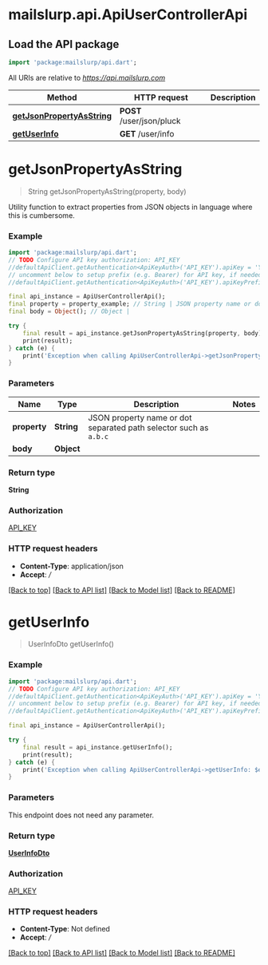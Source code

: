 # mailslurp.api.ApiUserControllerApi

## Load the API package
```dart
import 'package:mailslurp/api.dart';
```

All URIs are relative to *https://api.mailslurp.com*

Method | HTTP request | Description
------------- | ------------- | -------------
[**getJsonPropertyAsString**](ApiUserControllerApi#getjsonpropertyasstring) | **POST** /user/json/pluck | 
[**getUserInfo**](ApiUserControllerApi#getuserinfo) | **GET** /user/info | 


# **getJsonPropertyAsString**
> String getJsonPropertyAsString(property, body)



Utility function to extract properties from JSON objects in language where this is cumbersome.

### Example 
```dart
import 'package:mailslurp/api.dart';
// TODO Configure API key authorization: API_KEY
//defaultApiClient.getAuthentication<ApiKeyAuth>('API_KEY').apiKey = 'YOUR_API_KEY';
// uncomment below to setup prefix (e.g. Bearer) for API key, if needed
//defaultApiClient.getAuthentication<ApiKeyAuth>('API_KEY').apiKeyPrefix = 'Bearer';

final api_instance = ApiUserControllerApi();
final property = property_example; // String | JSON property name or dot separated path selector such as `a.b.c`
final body = Object(); // Object | 

try { 
    final result = api_instance.getJsonPropertyAsString(property, body);
    print(result);
} catch (e) {
    print('Exception when calling ApiUserControllerApi->getJsonPropertyAsString: $e\n');
}
```

### Parameters

Name | Type | Description  | Notes
------------- | ------------- | ------------- | -------------
 **property** | **String**| JSON property name or dot separated path selector such as `a.b.c` | 
 **body** | **Object**|  | 

### Return type

**String**

### Authorization

[API_KEY](../README#API_KEY)

### HTTP request headers

 - **Content-Type**: application/json
 - **Accept**: */*

[[Back to top]](#) [[Back to API list]](../README#documentation-for-api-endpoints) [[Back to Model list]](../README#documentation-for-models) [[Back to README]](../README)

# **getUserInfo**
> UserInfoDto getUserInfo()



### Example 
```dart
import 'package:mailslurp/api.dart';
// TODO Configure API key authorization: API_KEY
//defaultApiClient.getAuthentication<ApiKeyAuth>('API_KEY').apiKey = 'YOUR_API_KEY';
// uncomment below to setup prefix (e.g. Bearer) for API key, if needed
//defaultApiClient.getAuthentication<ApiKeyAuth>('API_KEY').apiKeyPrefix = 'Bearer';

final api_instance = ApiUserControllerApi();

try { 
    final result = api_instance.getUserInfo();
    print(result);
} catch (e) {
    print('Exception when calling ApiUserControllerApi->getUserInfo: $e\n');
}
```

### Parameters
This endpoint does not need any parameter.

### Return type

[**UserInfoDto**](UserInfoDto)

### Authorization

[API_KEY](../README#API_KEY)

### HTTP request headers

 - **Content-Type**: Not defined
 - **Accept**: */*

[[Back to top]](#) [[Back to API list]](../README#documentation-for-api-endpoints) [[Back to Model list]](../README#documentation-for-models) [[Back to README]](../README)

